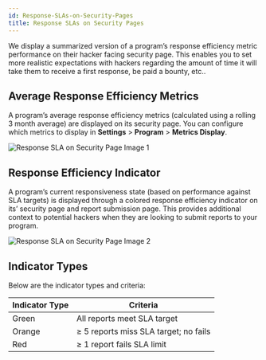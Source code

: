 ```yaml
---
id: Response-SLAs-on-Security-Pages
title: Response SLAs on Security Pages
---
```

We display a summarized version of a program’s response efficiency metric performance on their hacker facing security page. This enables you to set more realistic expectations with hackers regarding the amount of time it will take them to receive a first response, be paid a bounty, etc..

## Average Response Efficiency Metrics
A program’s average response efficiency metrics (calculated using a rolling 3 month average) are displayed on its security page. You can configure which metrics to display in **Settings** > **Program** > **Metrics Display**.

![Response SLA on Security Page Image 1](https://support.hackerone.com/hc/article_attachments/115018414966/mceclip0.png)

## Response Efficiency Indicator
A program’s current responsiveness state (based on performance against SLA targets) is displayed through a colored response efficiency indicator on its’ security page and report submission page. This provides additional context to potential hackers when they are looking to submit reports to your program.

![Response SLA on Security Page Image 2](https://support.hackerone.com/hc/article_attachments/115018414986/mceclip1.png)

## Indicator Types

Below are the indicator types and criteria:

Indicator Type | Criteria
-------------- | --------------
Green | All reports meet SLA target
Orange | ≥ 5 reports miss SLA target; no fails
Red | ≥ 1 report fails SLA limit
